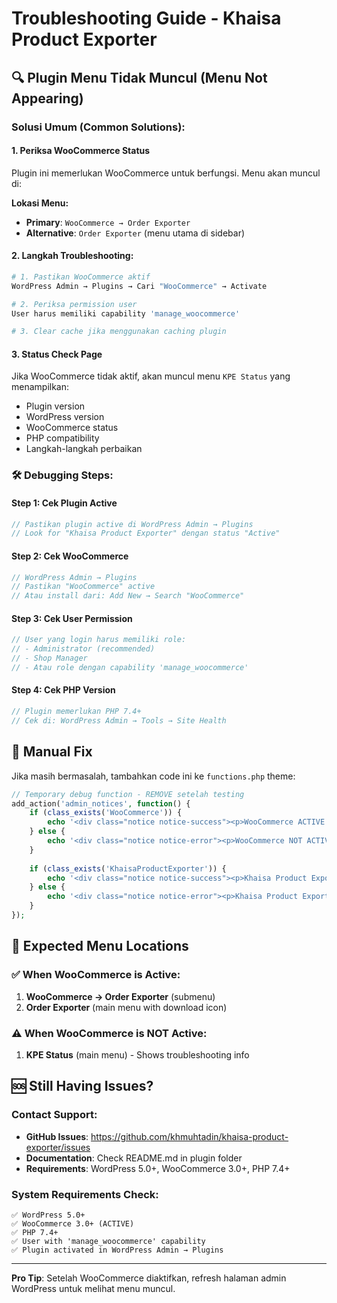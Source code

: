 # Troubleshooting Guide - Khaisa Product Exporter

## 🔍 Plugin Menu Tidak Muncul (Menu Not Appearing)

### Solusi Umum (Common Solutions):

#### 1. **Periksa WooCommerce Status**
Plugin ini memerlukan WooCommerce untuk berfungsi. Menu akan muncul di:

**Lokasi Menu:**
- **Primary**: `WooCommerce → Order Exporter`
- **Alternative**: `Order Exporter` (menu utama di sidebar)

#### 2. **Langkah Troubleshooting:**

```bash
# 1. Pastikan WooCommerce aktif
WordPress Admin → Plugins → Cari "WooCommerce" → Activate

# 2. Periksa permission user
User harus memiliki capability 'manage_woocommerce'

# 3. Clear cache jika menggunakan caching plugin
```

#### 3. **Status Check Page**
Jika WooCommerce tidak aktif, akan muncul menu `KPE Status` yang menampilkan:
- Plugin version
- WordPress version  
- WooCommerce status
- PHP compatibility
- Langkah-langkah perbaikan

### 🛠️ Debugging Steps:

#### Step 1: Cek Plugin Active
```php
// Pastikan plugin active di WordPress Admin → Plugins
// Look for "Khaisa Product Exporter" dengan status "Active"
```

#### Step 2: Cek WooCommerce 
```php
// WordPress Admin → Plugins
// Pastikan "WooCommerce" active
// Atau install dari: Add New → Search "WooCommerce"
```

#### Step 3: Cek User Permission
```php
// User yang login harus memiliki role:
// - Administrator (recommended)
// - Shop Manager
// - Atau role dengan capability 'manage_woocommerce'
```

#### Step 4: Cek PHP Version
```php
// Plugin memerlukan PHP 7.4+
// Cek di: WordPress Admin → Tools → Site Health
```

## 🔧 Manual Fix

Jika masih bermasalah, tambahkan code ini ke `functions.php` theme:

```php
// Temporary debug function - REMOVE setelah testing
add_action('admin_notices', function() {
    if (class_exists('WooCommerce')) {
        echo '<div class="notice notice-success"><p>WooCommerce ACTIVE ✓</p></div>';
    } else {
        echo '<div class="notice notice-error"><p>WooCommerce NOT ACTIVE ✗</p></div>';
    }
    
    if (class_exists('KhaisaProductExporter')) {
        echo '<div class="notice notice-success"><p>Khaisa Product Exporter LOADED ✓</p></div>';
    } else {
        echo '<div class="notice notice-error"><p>Khaisa Product Exporter NOT LOADED ✗</p></div>';
    }
});
```

## 📍 Expected Menu Locations

### ✅ When WooCommerce is Active:
1. **WooCommerce → Order Exporter** (submenu)
2. **Order Exporter** (main menu with download icon)

### ⚠️ When WooCommerce is NOT Active:
1. **KPE Status** (main menu) - Shows troubleshooting info

## 🆘 Still Having Issues?

### Contact Support:
- **GitHub Issues**: https://github.com/khmuhtadin/khaisa-product-exporter/issues
- **Documentation**: Check README.md in plugin folder
- **Requirements**: WordPress 5.0+, WooCommerce 3.0+, PHP 7.4+

### System Requirements Check:
```
✅ WordPress 5.0+
✅ WooCommerce 3.0+ (ACTIVE)
✅ PHP 7.4+
✅ User with 'manage_woocommerce' capability
✅ Plugin activated in WordPress Admin → Plugins
```

---

**Pro Tip**: Setelah WooCommerce diaktifkan, refresh halaman admin WordPress untuk melihat menu muncul.